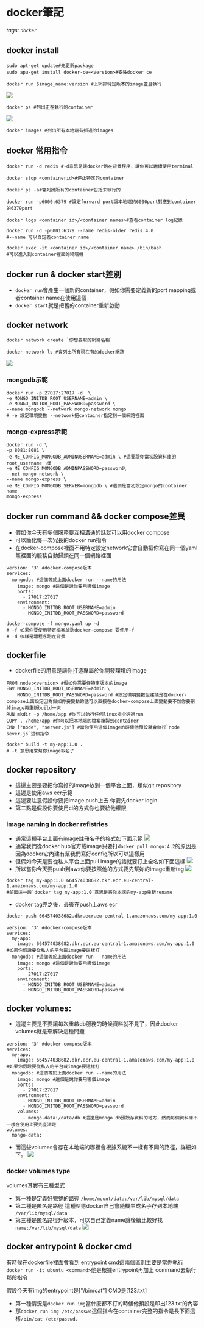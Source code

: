 # docker筆記
###### tags: `docker`
## docker install
```bash=
sudo apt-get update#先更新package
sudo apu-get install docker-ce=<Version>#安裝docker ce
```
```bash=
docker run $image_name:version #上網抓特定版本的image並且執行
```
![](https://i.imgur.com/x9z5PKF.png)
```bash=
docker ps #列出正在執行的container
```
![](https://i.imgur.com/dt6xN7z.png)
```bash=
docker images #列出所有本地端有抓過的images
```
## docker 常用指令
```bash=
docker run -d redis #-d意思是讓docker跑在背景程序，讓你可以繼續使用terminal
```
```bash=
docker stop <containerid>#停止特定的container
```
```bash=
docker ps -a#會列出所有的container包括未執行的
```
```bash=
docker run -p6000:6379 #設定forward port讓本地端的6000port對應到container的6379port
```
```bash=
docker logs <container id>/<container names>#查看container log紀錄
```
```bash=
docker run -d -p6001:6379 --name redis-older redis:4.0
#--name 可以自定義container name
```
```bash=
docker exec -it <container id>/<container name> /bin/bash
#可以進入到container裡面的終端機
```

## docker run & docker start差別
- `docker run`會產生一個新的container，假如你需要定義新的port mapping或者container name在使用這個
- `docker start`就是把舊的container重新啟動

## docker network
```bash=
docker network create `你想要取的網路名稱`
```
```bash=
docker network ls #會列出所有現在有的docker網路
```
![](https://i.imgur.com/ygiBgo2.png)
### mongodb示範
```bash=
docker run -p 27017:27017 -d  \
-e MONGO_INITDB_ROOT_USERNAME=admin \
-e MONGO_INITDB_ROOT_PASSWORD=password \
--name mongodb --network mongo-network mongo
# -e 設定環境變數 --network把container指定到一個網路裡面
```
### mongo-express示範
```bash=
docker run -d \
-p 8081:8081 \
-e ME_CONFIG_MONGODB_ADMINUSERNAME=admin \ #這要跟你當初設資料庫的root_username一樣
-e ME_CONFIG_MONGODB_ADMINPASSWORD=password\
--net mongo-network \
--name mongo-express \
-e ME_CONFIG_MONGODB_SERVER=mongodb \ #這個是當初設定mongo的container name       
mongo-express
```

## docker run command && docker compose差異
- 假如你今天有多個服務要互相溝通的話就可以用docker compose
- 可以簡化每一次冗長的docker run指令
- 在docker-compose裡面不用特定設定network它會自動把你寫在同一個yaml黨裡面的服務自動歸類在同一個網路裡面
```yaml=
version: '3' #docker-compose版本
services:
  mongodb: #這個等於上面docker run --name的用法
    image: mongo #這個是說你要用哪個image
    ports:
      - 27017:27017
    environment:
      - MONGO_INITDB_ROOT_USERNAME=admin
      - MONGO_INITDB_ROOT_PASSWORD=password
```

```bash=
docker-compose -f mongo.yaml up -d
# -f 如果你要使用特定檔案啟動docker-compose 要使用-f
# -d 依樣是讓程序跑在背景
```

## dockerfile
- dockerfile的用意是讓你打造專屬於你開發環境的image

```dockerfile=
FROM node:<version> #假如你需要仔特定版本的image
ENV MONGO_INITDB_ROOT_USERNAME=admin \
    MONGO_INITDB_ROOT_PASSWORD=password #設定環境變數但建議是在docker-compose上面設定因為假如你要變動的話可以直接在docker-compose上面變動要不然你要刪掉image再重新build一次
RUN mkdir -p /home/app #你可以執行任何linux指令透過run
COPY . /home/app #你可以把本地端的檔案複製到container
CMD ["node", "server.js"] #當你使用這個image的時候他預設就會執行`node sever.js`這個指令
```
```bash=
docker build -t my-app:1.0 .
# -t 意思用來幫你image取名子
```

## docker repository
- 這邊主要是要把你寫好的image放到一個平台上面，類似git repository
- 這邊是使用aws ecr示範
- 這邊要注意假設你要把image push上去 你要先docker login 
- 第二點是假設你要使用ci的方式你也要給他權限

### image naming in docker refistries
- 通常這種平台上面有image註冊名子的格式如下面示範
![](https://i.imgur.com/XElLaNM.png)
- 通常我們從docker hub官方載image只要打`docker pull mongo:4.2`的原因是因為docker它內建有幫我們寫好config所以可以這樣用
- 但假如今天是要從私人平台上面pull image的話就要打上全名如下面這樣
![](https://i.imgur.com/CT5nfCe.png)
- 所以當你今天要push到aws你要按照他的方式要先幫妳的image重新tag
![](https://i.imgur.com/sdXkfGB.png)
```bash=
docker tag my-app:1.0 664574038682.dkr.ecr.eu-central-1.amazonaws.com/my-app:1.0
#前面這一段`docker tag my-app:1.0`意思是將你本端的my-app重新rename
```
- docker tag完之後，最後在push上aws ecr
```bash=
docker push 664574038682.dkr.ecr.eu-central-1.amazonaws.com/my-app:1.0
```
```yaml=
version: '3' #docker-compose版本
services:
  my-app: 
    image: 664574038682.dkr.ecr.eu-central-1.amazonaws.com/my-app:1.0 #如果你假設要從私人的平台載image要這樣打
  mongodb: #這個等於上面docker run --name的用法
    image: mongo #這個是說你要用哪個image
    ports:
      - 27017:27017
    environment:
      - MONGO_INITDB_ROOT_USERNAME=admin
      - MONGO_INITDB_ROOT_PASSWORD=password
```

## docker volumes:
- 這邊主要是不要讓每次重啟db服務的時候資料就不見了，因此docker volumes就是來解決這種問題


```yaml=
version: '3' #docker-compose版本
services:
  my-app: 
    image: 664574038682.dkr.ecr.eu-central-1.amazonaws.com/my-app:1.0 #如果你假設要從私人的平台載image要這樣打
  mongodb: #這個等於上面docker run --name的用法
    image: mongo #這個是說你要用哪個image
    ports:
      - 27017:27017
    environment:
      - MONGO_INITDB_ROOT_USERNAME=admin
      - MONGO_INITDB_ROOT_PASSWORD=password
    volumes:
      - mongo-data:/data/db #這邊是mongo db預設存資料的地方，然而每個資料庫不一樣在使用上要先查清楚
volumes:
  mongo-data:
```
- 而這些volumes會存在本地端的哪裡會根據系統不一樣有不同的路徑，詳細如下。
![](https://i.imgur.com/PhCVxfa.png)
### docker volumes type
volumes其實有三種型式
- 第一種是定義好完整的路徑
`/home/mount/data:/var/lib/mysql/data`
- 第二種是匿名是路徑 這種型態docker自己會隨機生成名子存到本地端
`/var/lib/mysql/data`
- 第三種是匿名路徑升級本，可以自己定義name讓後續比較好找
`name:/var/lib/mysql/data`
![](https://i.imgur.com/0u1O0z1.jpg)

## docker entrypoint & docker cmd
有時候在dockerfile裡面會看到 entrypoint cmd這兩個區別主要是當你執行`docker run -it ubuntu <command>`他是根據entrypoint再加上 command去執行那段指令

假設今天有img的entrypoint是["/bin/cat"] CMD是[123.txt]
- 第一種情況是`docker run img`當什麼都不打的時候他預設是印出123.txt的內容
- 那`docker run img /etc/passwd`這個指令在container完整的指令是長下面這樣`/bin/cat /etc/passwd.`
